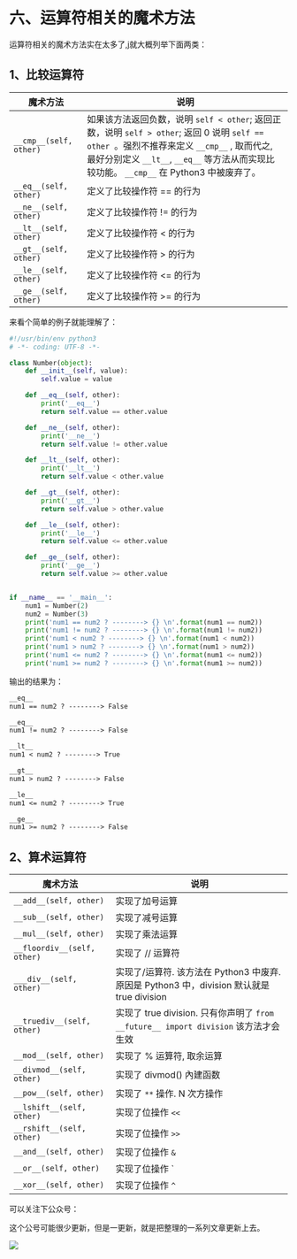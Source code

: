 # 六、运算符相关的魔术方法 #


运算符相关的魔术方法实在太多了,j就大概列举下面两类：


## 1、比较运算符 ##

|魔术方法|说明|
|-----|-----|
|`__cmp__(self, other)`|如果该方法返回负数，说明 `self < other`;  返回正数，说明 `self > other`; 返回 0 说明 `self == other `。强烈不推荐来定义 `__cmp__` , 取而代之, 最好分别定义 `__lt__`, `__eq__` 等方法从而实现比较功能。 `__cmp__` 在 Python3 中被废弃了。|
|`__eq__(self, other)`|定义了比较操作符 == 的行为|
|`__ne__(self, other)`|定义了比较操作符 != 的行为|
|`__lt__(self, other)`|定义了比较操作符 < 的行为|
|`__gt__(self, other)`|定义了比较操作符 > 的行为|
|`__le__(self, other)`|定义了比较操作符 <= 的行为|
|`__ge__(self, other)`|定义了比较操作符 >= 的行为|


来看个简单的例子就能理解了：

```python
#!/usr/bin/env python3
# -*- coding: UTF-8 -*-

class Number(object):
    def __init__(self, value):
        self.value = value

    def __eq__(self, other):
        print('__eq__')
        return self.value == other.value

    def __ne__(self, other):
        print('__ne__')
        return self.value != other.value

    def __lt__(self, other):
        print('__lt__')
        return self.value < other.value

    def __gt__(self, other):
        print('__gt__')
        return self.value > other.value

    def __le__(self, other):
        print('__le__')
        return self.value <= other.value

    def __ge__(self, other):
        print('__ge__')
        return self.value >= other.value


if __name__ == '__main__':
    num1 = Number(2)
    num2 = Number(3)
    print('num1 == num2 ? --------> {} \n'.format(num1 == num2))
    print('num1 != num2 ? --------> {} \n'.format(num1 != num2))
    print('num1 < num2 ? --------> {} \n'.format(num1 < num2))
    print('num1 > num2 ? --------> {} \n'.format(num1 > num2))
    print('num1 <= num2 ? --------> {} \n'.format(num1 <= num2))
    print('num1 >= num2 ? --------> {} \n'.format(num1 >= num2))

```

输出的结果为：

```txt
__eq__
num1 == num2 ? --------> False

__eq__
num1 != num2 ? --------> False

__lt__
num1 < num2 ? --------> True

__gt__
num1 > num2 ? --------> False

__le__
num1 <= num2 ? --------> True

__ge__
num1 >= num2 ? --------> False

```

## 2、算术运算符 ##

|魔术方法|说明|
|-----|-----|
|`__add__(self, other)`|实现了加号运算|
|`__sub__(self, other)`|实现了减号运算|
|`__mul__(self, other)`|实现了乘法运算|
|`__floordiv__(self, other)`|实现了 // 运算符|
|`___div__(self, other)`|实现了/运算符. 该方法在 Python3 中废弃. 原因是 Python3 中，division 默认就是 true division|
|`__truediv__(self, other)`|实现了 true division. 只有你声明了 `from __future__ import division` 该方法才会生效|
|`__mod__(self, other)`|实现了 % 运算符, 取余运算|
|`__divmod__(self, other)`|实现了 divmod() 內建函数|
|`__pow__(self, other)`|实现了 `**` 操作. N 次方操作|
|`__lshift__(self, other)`|实现了位操作 `<<`|
|`__rshift__(self, other)`|实现了位操作 `>>`|
|`__and__(self, other)`|实现了位操作 `&`|
|`__or__(self, other)`|实现了位操作 `|`|
|`__xor__(self, other)`|实现了位操作 `^`|


可以关注下公众号：

这个公号可能很少更新，但是一更新，就是把整理的一系列文章更新上去。

![](http://twowaterimage.oss-cn-beijing.aliyuncs.com/2019-10-14-WechatIMG697.jpeg)


